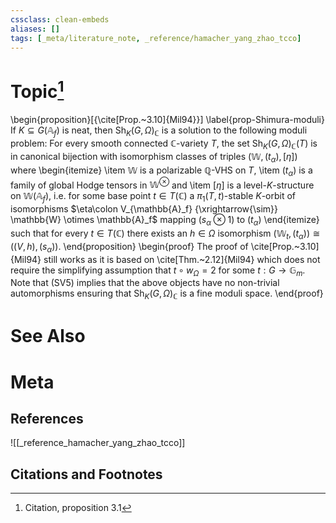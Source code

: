 ```yaml
---
cssclass: clean-embeds
aliases: []
tags: [_meta/literature_note, _reference/hamacher_yang_zhao_tcco]
---
```

# Topic[^1]
\begin{proposition}[{\cite[Prop.~3.10]{Mil94}}] \label{prop-Shimura-moduli} 
If $K \subseteq G(\mathbb{A}_f)$ is neat, then $\mathrm{Sh}_K(G,\Omega)_\mathbb{C}$ is a solution to the following moduli problem: For every smooth connected $\mathbb{C}$-variety $T$, the set $\mathrm{Sh}_K(G,\Omega)_\mathbb{C}(T)$ is in canonical bijection with isomorphism classes of triples $(\mathbb{W},(t_\alpha),[\eta])$ where
 \begin{itemize}
     \item $\mathbb{W}$ is a polarizable $\mathbb{Q}$-VHS on $T$,
     \item $(t_\alpha)$ is a family of global Hodge tensors in $\mathbb{W}^{\otimes}$ and
     \item $[\eta]$ is a level-$K$-structure on $\mathbb{W}(\mathbb{A}_f)$, i.e. for some base point $t \in T(\mathbb{C})$ a $\pi_1(T,t)$-stable $K$-orbit of isomorphisms $\eta\colon V_{\mathbb{A}_f} {\xrightarrow{\sim}} \mathbb{W} \otimes \mathbb{A}_f$ mapping $(s_\alpha \otimes 1)$ to $(t_\alpha)$
 \end{itemize}
 such that for every $t \in T(\mathbb{C})$ there exists an $h \in \Omega$ isomorphism $(\mathbb{W}_t,(t_\alpha)) \cong ((V,h),(s_\alpha))$.
\end{proposition}
\begin{proof}
The proof of \cite[Prop.~3.10]{Mil94} still works as it is based on \cite[Thm.~2.12]{Mil94} which does not require the simplifying assumption that $t \circ w_\Omega = 2$ for some $t : G \to \mathbb{G}_m$. Note that (SV5) implies that the above objects have no non-trivial automorphisms ensuring that $\mathrm{Sh}_K(G,\Omega)_\mathbb{C}$ is a fine moduli space.
\end{proof}

# See Also

# Meta
## References
![[_reference_hamacher_yang_zhao_tcco]]


## Citations and Footnotes
[^1]: Citation, proposition 3.1